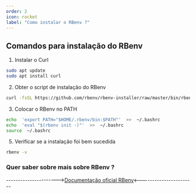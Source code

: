 ```yaml
---
order: 2
icon: rocket
label: "Como instalar o RBenv ?"
---
```


<!-- Ultima atualização: 24/09/2023 -->
<!-- Autor(es): Araújo -->

## Comandos para instalação do RBenv

1. Instalar o Curl

```bash
sudo apt update
sudo apt install curl
```

2. Obter o script de instalação do RBenv

```bash
curl -fsSL https://github.com/rbenv/rbenv-installer/raw/master/bin/rbenv-installer | bash
```

3. Colocar o RBenv no PATH

```bash
echo  'export PATH="$HOME/.rbenv/bin:$PATH"'  >>  ~/.bashrc
echo  'eval "$(rbenv init -)"'  >>  ~/.bashrc
source  ~/.bashrc
```

5. Verificar se a instalação foi bem sucedida

```bash
rbenv -v
```

### Quer saber sobre mais sobre RBenv ?

---------------------->[Documentação oficial RBenv](https://github.com/rbenv/rbenv)<-----------------------